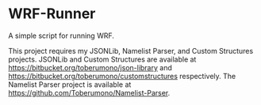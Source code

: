 # WRF-Runner
A simple script for running WRF.

This project requires my JSONLib, Namelist Parser, and Custom Structures projects.
JSONLib and Custom Structures are available at https://bitbucket.org/toberumono/json-library and https://bitbucket.org/toberumono/customstructures respectively.
The Namelist Parser project is available at https://github.com/Toberumono/Namelist-Parser.
